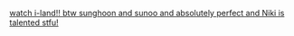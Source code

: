 [watch i-land!! btw sunghoon and sunoo and absolutely perfect and Niki is talented stfu!](https://iland.weverse.io)
